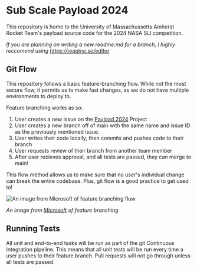 
# Sub Scale Payload 2024

This repository is home to the University of Massachussetts Amherst Rocket Team's payload source code for the 2024 NASA SLI competition.

_If you are planning on writing a new readme.md for a branch, I highly reccomend using https://readme.so/editor_


## Git Flow

This repository follows a basic feature-branching flow. While not the most secure flow, it permits us to make fast changes, as we do not have multiple environments to deploy to.

Feature branching works as so:
1. User creates a new issue on the [Payload 2024](https://github.com/orgs/UMass-Rocket-Team/projects/3) Project
2. User creates a new branch off of main with the same name and issue ID as the previously mentioned issue.
3. User writes their code locally, then commits and pushes code to their branch
4. User requests review of their branch from another team member
5. After user recieves approval, and all tests are passed, they can merge to main!

This flow method allows us to make sure that no user's individual change can break the entire codebase. Plus, git flow is a good practice to get used to!

![An image from Microsoft of feature branching flow](https://learn.microsoft.com/en-us/azure/devops/repos/git/media/branching-guidance/featurebranching.png?view=azure-devops)

_An image from [Microsoft](https://learn.microsoft.com/en-us/azure/devops/repos/git/git-branching-guidance?view=azure-devops) of feature branching_

## Running Tests

All unit and end-to-end tasks will be run as part of the git  Continuous Integration pipeline. This means that all unit tests will be run every time a user pushes to their feature branch. Pull requests will not go through unless all tests are passed.

